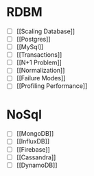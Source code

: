 # RDBM
- [ ] [[Scaling Database]]
- [ ] [[Postgres]]
- [ ] [[MySql]]
- [ ] [[Transactions]]
- [ ] [[N+1 Problem]]
- [ ] [[Normalization]]
- [ ] [[Failure Modes]]
- [ ] [[Profiling Performance]]
# NoSql
- [ ] [[MongoDB]]
- [ ] [[InfluxDB]]
- [ ] [[Firebase]]
- [ ] [[Cassandra]]
- [ ] [[DynamoDB]]